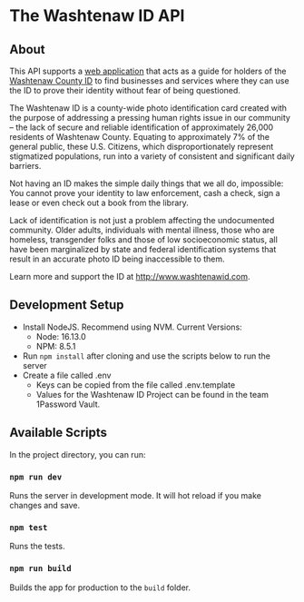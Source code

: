 # The Washtenaw ID API

## About

This API supports a [web application](https://github.com/washtenawIdtreble/washtenaw-id-webapp) that acts as a guide for
holders of the [Washtenaw County ID](https://www.washtenaw.org/269/County-Identification-Card-Program) to find
businesses and services where they can use the ID to prove their identity without fear of being questioned.

The Washtenaw ID is a county-wide photo identification card created with the purpose of addressing a pressing human
rights issue in our community – the lack of secure and reliable identification of approximately 26,000 residents of
Washtenaw County. Equating to approximately 7% of the general public, these U.S. Citizens, which disproportionately
represent stigmatized populations, run into a variety of consistent and significant daily barriers.

Not having an ID makes the simple daily things that we all do, impossible: You cannot prove your identity to law
enforcement, cash a check, sign a lease or even check out a book from the library.

Lack of identification is not just a problem affecting the undocumented community. Older adults, individuals with mental
illness, those who are homeless, transgender folks and those of low socioeconomic status, all have been marginalized by
state and federal identification systems that result in an accurate photo ID being inaccessible to them.

Learn more and support the ID at http://www.washtenawid.com.

## Development Setup

- Install NodeJS. Recommend using NVM. Current Versions:
    - Node: 16.13.0
    - NPM: 8.5.1
- Run `npm install` after cloning and use the scripts below to run the server
- Create a file called .env
    - Keys can be copied from the file called .env.template
    - Values for the Washtenaw ID Project can be found in the team 1Password Vault.

## Available Scripts

In the project directory, you can run:

### `npm run dev`

Runs the server in development mode. It will hot reload if you make changes and save.

### `npm test`

Runs the tests.

### `npm run build`

Builds the app for production to the `build` folder.